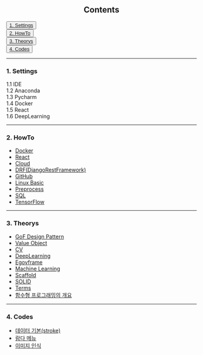 ## <div align="center">Contents</div>
<button>[1. Settings](#1-settings)</button><br>
<button>[2. HowTo](#2-howto)</button><br>
<button>[3. Theorys](#3-theorys)</button><br>
<button>[4. Codes](#4-codes)</button><br>

---

<div >

### 1. Settings
1.1 IDE<br>
1.2 Anaconda<br>
1.3 Pycharm<br>
1.4 Docker<br>
1.5 React<br>
1.6 DeepLearning<br>
</div>

---

<div>

### 2. HowTo
- <a href="https://github.com/Seongbae103/memo/blob/main/howto/Docker.md">Docker</a><br>
- <a href="https://github.com/Seongbae103/memo/blob/main/howto/React.md">React</a><br>
- <a href="https://github.com/Seongbae103/memo/blob/main/howto/cloud.md">Cloud</a><br>
- <a href="https://github.com/Seongbae103/memo/blob/main/howto/drf.md">DRF(DjangoRestFramework)</a><br>
- <a href="https://github.com/Seongbae103/memo/blob/main/howto/github.md">GitHub</a><br>
- <a href="https://github.com/Seongbae103/memo/blob/main/howto/linux_basic(11-29).md">Linux Basic</a><br>
- <a href="https://github.com/Seongbae103/memo/blob/main/howto/preprocess.MD">Preprocess</a><br>
- <a href="https://github.com/Seongbae103/memo/blob/main/howto/sql.md">SQL</a><br>
- <a href="https://github.com/Seongbae103/memo/blob/main/howto/tensorflow.md">TensorFlow</a>
</div>

---
<div>

### 3. Theorys
- <a href="https://github.com/Seongbae103/memo/blob/main/theorys/GoF.md">GoF Design Pattern</a>
- <a href="https://github.com/Seongbae103/memo/blob/main/theorys/VO.MD">Value Object</a>
- <a href="https://github.com/Seongbae103/memo/blob/main/theorys/cv.MD">CV</a>
- <a href="https://github.com/Seongbae103/memo/blob/main/theorys/deeprunnig.md">DeepLearning</a>
- <a href="https://github.com/Seongbae103/memo/blob/main/theorys/egovframe.md">Egovframe</a>
- <a href="https://github.com/Seongbae103/memo/blob/main/theorys/ml.MD">Machine Learning</a>
- <a href="https://github.com/Seongbae103/memo/blob/main/theorys/scaffold.md">Scaffold</a>
- <a href="https://github.com/Seongbae103/memo/blob/main/theorys/solid.MD">SOLID</a>
- <a href="https://github.com/Seongbae103/memo/blob/main/theorys/term.md">Terms</a>
- <a href="https://github.com/Seongbae103/memo/blob/main/theorys/%ED%95%A8%EC%88%98%ED%98%95%20%ED%94%84%EB%A1%9C%EA%B7%B8%EB%9E%98%EB%B0%8D%EC%9D%98%20%EA%B0%9C%EC%9A%94.MD">함수형 프로그래밍의 개요</a>
</div>

---
<div>

### 4. Codes
- <a href="https://github.com/Seongbae103/memo/blob/main/codes/ex_stroke.py">데이터 기본(stroke)</a><br>
- <a href="https://github.com/Seongbae103/memo/blob/main/codes/lambdaMenu.py">람다 메뉴</a><br>
- <a href="https://github.com/Seongbae103/memo/blob/main/codes/%EC%9D%B4%EB%AF%B8%EC%A7%80%20%EC%9D%B8%EC%8B%9D.MD">이미지 인식</a><br>
</div>



